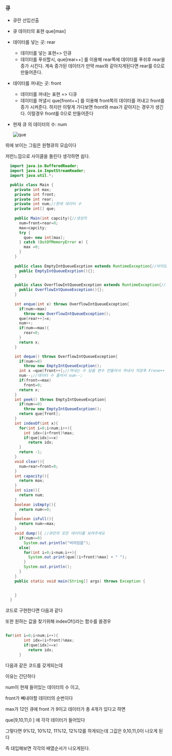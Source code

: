 ### 큐

* 큐란 선입선출

* 큐 데이터의 표현 que[max]

* 데이터를 넣는 곳: rear

  * 데이터를 넣는 표현=> 인큐
  * 데이터를 푸쉬할시, que[rear++] 를 이용해 rear쪽에 데이터를 푸쉬후 rear을 증가 시킨다.
    계속 증가된 데이터가 만약 max와 같아지게된다면 rear를 0으로 만들어준다.

* 데이터를 꺼내는 곳: front

  * 데이터를 꺼내는 표현 => 디큐
  * 데이터를 꺼낼시 que[front++] 를 이용해 front쪽의 데이터를 꺼내고 front를 증가 시켜준다.
    하지만  이렇게 가다보면 front와 max가 같아지는 경우가 생긴다.
    이럴경우 front를 0으로 만들어준다

* 현재 큐 의 데이터의 수: num

  
  
  
  
  ![que](../images/%E1%84%8F%E1%85%B2/que.png)

위에 보이는 그림은 원형큐의 모습이다

저런느낌으로 사이클을 돌린다 생각하면 쉽다.

```java
  import java.io.BufferedReader;
  import java.io.InputStreamReader;
  import java.util.*;

  public class Main {
    private int max;
    private int front;
    private int rear;
    private int num;//현재 데이터 수
    private int[] que;
    
    public Main(int capcity){//생성자
      num=front=rear=0;
      max=capcity;
      try {
        que= new int[max];
      } catch (OutOfMemoryError e) {
        max =0;
      }
    }
    
    public class EmptyIntQueueExcption extends RuntimeException{//비어있을경우
      public EmptyIntQueueExcption(){};
    }

    public class OverflowIntQueueException extends RuntimeException{//가득찰경우
      public OverflowIntQueueException(){};
    }
    
    int enque(int x) throws OverflowIntQueueException{
      if(num>=max)
        throw new OverflowIntQueueException();
      que[rear++]=x;
      num++;
      if(num==max){
        rear=0;
      }
      return x;
    }

    int deque() throws OverflowIntQueueException{
      if(num<=0)
        throw new EmptyIntQueueExcption();
      int x =que[front++];//꺼내는 수 담을 변수 만들어서 꺼내서 저장후 Frone++
      num--;//데이터 수 줄어서 num--;
      if(front==max) 
        front=0;
      return x;
    }
    int peek() throws EmptyIntQueueExcption{
      if(num<=0)
        throw new EmptyIntQueueExcption();
      return que[front];
    }
    int indexOf(int x){
      for(int i=0;i<num;i++){
        int idx=(i+front)%max;
        if(que[idx]==x)
          return idx;
      }
      return -1;
    }
    void clear(){
      num=rear=front=0;
    }
    int capacity(){
      return max;
    }
    int size(){
      return num;
    }
    boolean isEmpty(){
      return num<=0;
    }
    boolean isFull(){
      return num>=max;
    }
    void dump(){ //큐안의 모든 데이터를 보여주세요
      if(num<=0)
        System.out.println("비어있음");
      else{
        for(int i=0;i<num;i++){
          System.out.print(que[(i+front)%max] + " ");
        }
        System.out.println();
      }
    }
    public static void main(String[] args) throws Exception {
      

    }
  }
```

코드로 구현한다면 다음과 같다

또한 원하는 값을 찾기위해 indexOf()라는 함수를 쓸경우

``` java

for(int i=0;i<num;i++){
        int idx=(i+front)%max;
        if(que[idx]==x)
          return idx;
      }

```

다음과 같은  코드를 갖게되는데

이유는 간단하다

num이 현재 들어있는 데이터의 수 이고,

front가 빼내야할 데이터의 순번이다 

max가 12인 큐에 front 가 9이고 데이터가 총 4개가 있다고 하면

que[9,10,11,0 ] 에 각각 데이터가 들어있다

그렇다면 9%12, 10%12, 11%12, 12%12를 하게되는데 그값은 9,10,11,0이 나오게 된다 

즉 대입해보면 각각의 배열순서가 나오게된다.

